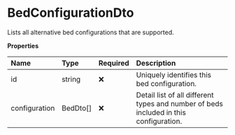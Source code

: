 # BedConfigurationDto

Lists all alternative bed configurations that are supported.

**Properties**

| Name          | Type     | Required | Description                                                                           |
| :------------ | :------- | :------- | :------------------------------------------------------------------------------------ |
| id            | string   | ❌       | Uniquely identifies this bed configuration.                                           |
| configuration | BedDto[] | ❌       | Detail list of all different types and number of beds included in this configuration. |

<!-- This file was generated by liblab | https://liblab.com/ -->
